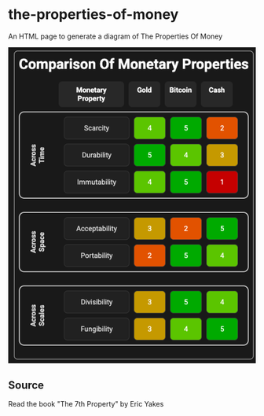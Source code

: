 # the-properties-of-money

An HTML page to generate a diagram of The Properties Of Money

![alt text](https://github.com/Portland-Bit-Devs/the-properties-of-money/blob/main/money.png)

## Source

Read the book "The 7th Property" by Eric Yakes

